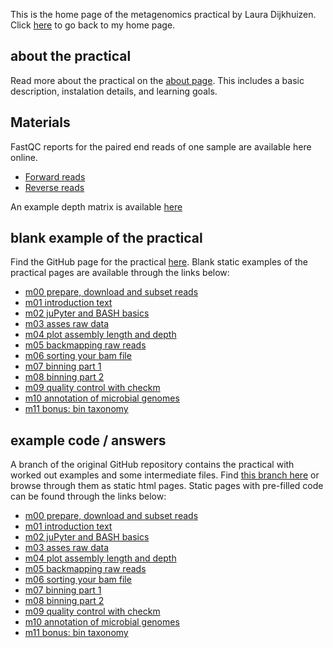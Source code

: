 This is the home page of the metagenomics practical by Laura Dijkhuizen.
Click [here](/) to go back to my home page.


## about the practical
Read more about the practical on the [about page](/metagenomicspractical/about/).
This includes a basic description, instalation details, and learning goals.

## Materials
FastQC reports for the paired end reads of one sample are available here online.
* [Forward reads](fastqc_reports/L1.R1.fastqcreport.html)
* [Reverse reads](fastqc_reports/L1.R2.fastqcreport.html)

An example depth matrix is available [here](data/depth_matrix.tab)

## blank example of the practical
Find the GitHub page for the practical [here](https://github.com/lauralwd/metagenomicspractical). 
Blank static examples of the practical pages are available through the links below: 
* [m00 prepare, download and subset reads](practical_pages/m00-prepare_download_and_subset_reads.html)
* [m01 introduction text](practical_pages/m01-introduction.html)
* [m02 juPyter and BASH basics](practical_pages/m02-jupyter_and_bash_basics.html)
* [m03 asses raw data](practical_pages/m03-assess_raw_data.html)
* [m04 plot assembly length and depth](practical_pages/m04-plot_assembly_length.html)
* [m05 backmapping raw reads](practical_pages/m05-backmapping.html)
* [m06 sorting your bam file](practical_pages/m06-sorting_bamfiles.html)
* [m07 binning part 1](practical_pages/m07-binning_part1.html)
* [m08 binning part 2](practical_pages/m08-binning-part2.html)
* [m09 quality control with checkm](practical_pages/m09-QC_checkm.html)
* [m10 annotation of microbial genomes](practical_pages/m10-annotation.html)
* [m11 bonus: bin taxonomy](practical_pages/m11-bonus_exercise_bin_taxonomy.html)


## example code / answers
A branch of the original GitHub repository contains the practical with worked out examples and some intermediate files.
Find [this branch here](https://github.com/lauralwd/metagenomicspractical/tree/example) or browse through them as static html pages.
Static pages with pre-filled code can be found through the links below:
* [m00 prepare, download and subset reads](practical_example/m00-prepare_download_and_subset_reads.html)
* [m01 introduction text](practical_example/m01-introduction.html)
* [m02 juPyter and BASH basics](practical_example/m02-jupyter_and_bash_basics.html)
* [m03 asses raw data](practical_example/m03-assess_raw_data.html)
* [m04 plot assembly length and depth](practical_example/m04-plot_assembly_length.html)
* [m05 backmapping raw reads](practical_example/m05-backmapping.html)
* [m06 sorting your bam file](practical_example/m06-sorting_bamfiles.html)
* [m07 binning part 1](practical_example/m07-binning_part1.html)
* [m08 binning part 2](practical_example/m08-binning-part2.html)
* [m09 quality control with checkm](practical_example/m09-QC_checkm.html)
* [m10 annotation of microbial genomes](practical_example/m10-annotation.html)
* [m11 bonus: bin taxonomy](practical_example/m11-bonus_exercise_bin_taxonomy.html)

